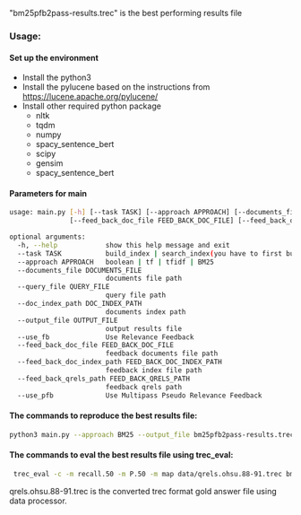 "bm25pfb2pass-results.trec" is the best performing results file


### Usage:
#### Set up the environment
- Install the python3
- Install the pylucene based on the instructions from https://lucene.apache.org/pylucene/
- Install other required python package
    - nltk
    - tqdm
    - numpy
    - spacy_sentence_bert
    - scipy
    - gensim
    - spacy_sentence_bert
    
#### Parameters for main
```bash
usage: main.py [-h] [--task TASK] [--approach APPROACH] [--documents_file DOCUMENTS_FILE] [--query_file QUERY_FILE] [--doc_index_path DOC_INDEX_PATH] [--output_file OUTPUT_FILE] [--use_fb]
               [--feed_back_doc_file FEED_BACK_DOC_FILE] [--feed_back_doc_index_path FEED_BACK_DOC_INDEX_PATH] [--feed_back_qrels_path FEED_BACK_QRELS_PATH] [--use_pfb]

optional arguments:
  -h, --help            show this help message and exit
  --task TASK           build_index | search_index(you have to first build index)
  --approach APPROACH   boolean | tf | tfidf | BM25
  --documents_file DOCUMENTS_FILE
                        documents file path
  --query_file QUERY_FILE
                        query file path
  --doc_index_path DOC_INDEX_PATH
                        documents index path
  --output_file OUTPUT_FILE
                        output results file
  --use_fb              Use Relevance Feedback
  --feed_back_doc_file FEED_BACK_DOC_FILE
                        feedback documents file path
  --feed_back_doc_index_path FEED_BACK_DOC_INDEX_PATH
                        feedback index file path
  --feed_back_qrels_path FEED_BACK_QRELS_PATH
                        feedback qrels path
  --use_pfb             Use Multipass Pseudo Relevance Feedback
```

#### The commands to reproduce the best results file:
```bash
python3 main.py --approach BM25 --output_file bm25pfb2pass-results.trec --use_pfb
```
#### The commands to eval the best results file using trec_eval:
```bash
 trec_eval -c -m recall.50 -m P.50 -m map data/qrels.ohsu.88-91.trec bm25pfb2pass-results.trec
```
qrels.ohsu.88-91.trec  is the converted trec format gold answer file using data processor.


